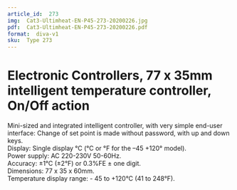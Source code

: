 ```yaml
---
article_id:  273
img:  Cat3-Ultimheat-EN-P45-273-20200226.jpg
pdf:  Cat3-Ultimheat-EN-P45-273-20200226.pdf
format:  diva-v1
sku:  Type 273
---
```

# Electronic Controllers, 77 x 35mm intelligent temperature controller, On/Off action

Mini-sized and integrated intelligent controller, with very simple end-user interface: Change 
of set point is made without password, with up and down keys.  
Display: Single display °C (°C or °F for the –45 +120° model).  
Power supply: AC 220-230V 50-60Hz.  
Accuracy: ±1°C (±2°F) or 0.3%FE ± one digit.  
Dimensions: 77 x 35 x 60mm.  
Temperature display range: - 45 to +120°C (41 to 248°F).  

